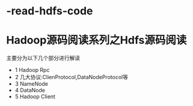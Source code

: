 # -read-hdfs-code
# Hadoop源码阅读系列之Hdfs源码阅读

主要分为以下几个部分进行解读

* 1 Hadoop Rpc 
* 2 几大协议:ClienProtocol,DataNodeProtocol等 
* 3 NameNode 
* 4 DataNode 
* 5 Hadoop Client 


